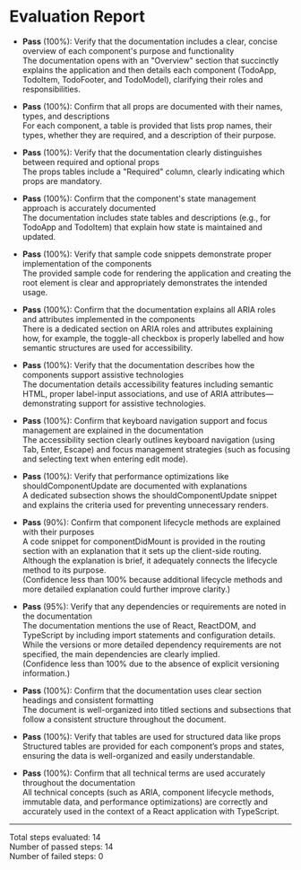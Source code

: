 # Evaluation Report

- **Pass** (100%): Verify that the documentation includes a clear, concise overview of each component's purpose and functionality  
  The documentation opens with an "Overview" section that succinctly explains the application and then details each component (TodoApp, TodoItem, TodoFooter, and TodoModel), clarifying their roles and responsibilities.

- **Pass** (100%): Confirm that all props are documented with their names, types, and descriptions  
  For each component, a table is provided that lists prop names, their types, whether they are required, and a description of their purpose.

- **Pass** (100%): Verify that the documentation clearly distinguishes between required and optional props  
  The props tables include a "Required" column, clearly indicating which props are mandatory.

- **Pass** (100%): Confirm that the component's state management approach is accurately documented  
  The documentation includes state tables and descriptions (e.g., for TodoApp and TodoItem) that explain how state is maintained and updated.

- **Pass** (100%): Verify that sample code snippets demonstrate proper implementation of the components  
  The provided sample code for rendering the application and creating the root element is clear and appropriately demonstrates the intended usage.

- **Pass** (100%): Confirm that the documentation explains all ARIA roles and attributes implemented in the components  
  There is a dedicated section on ARIA roles and attributes explaining how, for example, the toggle-all checkbox is properly labelled and how semantic structures are used for accessibility.

- **Pass** (100%): Verify that the documentation describes how the components support assistive technologies  
  The documentation details accessibility features including semantic HTML, proper label-input associations, and use of ARIA attributes—demonstrating support for assistive technologies.

- **Pass** (100%): Confirm that keyboard navigation support and focus management are explained in the documentation  
  The accessibility section clearly outlines keyboard navigation (using Tab, Enter, Escape) and focus management strategies (such as focusing and selecting text when entering edit mode).

- **Pass** (100%): Verify that performance optimizations like shouldComponentUpdate are documented with explanations  
  A dedicated subsection shows the shouldComponentUpdate snippet and explains the criteria used for preventing unnecessary renders.

- **Pass** (90%): Confirm that component lifecycle methods are explained with their purposes  
  A code snippet for componentDidMount is provided in the routing section with an explanation that it sets up the client-side routing. Although the explanation is brief, it adequately connects the lifecycle method to its purpose.  
  (Confidence less than 100% because additional lifecycle methods and more detailed explanation could further improve clarity.)

- **Pass** (95%): Verify that any dependencies or requirements are noted in the documentation  
  The documentation mentions the use of React, ReactDOM, and TypeScript by including import statements and configuration details. While the versions or more detailed dependency requirements are not specified, the main dependencies are clearly implied.  
  (Confidence less than 100% due to the absence of explicit versioning information.)

- **Pass** (100%): Confirm that the documentation uses clear section headings and consistent formatting  
  The document is well-organized into titled sections and subsections that follow a consistent structure throughout the document.

- **Pass** (100%): Verify that tables are used for structured data like props  
  Structured tables are provided for each component’s props and states, ensuring the data is well-organized and easily understandable.

- **Pass** (100%): Confirm that all technical terms are used accurately throughout the documentation  
  All technical concepts (such as ARIA, component lifecycle methods, immutable data, and performance optimizations) are correctly and accurately used in the context of a React application with TypeScript.

---

Total steps evaluated: 14  
Number of passed steps: 14  
Number of failed steps: 0